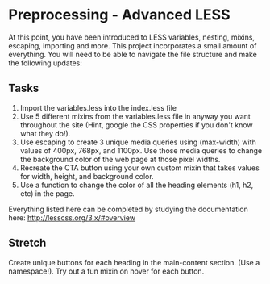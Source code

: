 # Preprocessing - Advanced LESS

At this point, you have been introduced to LESS variables, nesting, mixins, escaping, importing and more.  This project incorporates a small amount of everything. You will need to be able to navigate the file structure and make the following updates:

## Tasks

1. Import the variables.less into the index.less file
2. Use 5 different mixins from the variables.less file in anyway you want throughout the site (Hint, google the CSS properties if you don't know what they do!).
3. Use escaping to create 3 unique media queries using (max-width) with values of 400px, 768px, and 1100px.  Use those media queries to change the background color of the web page at those pixel widths.
4. Recreate the CTA button using your own custom mixin that takes values for width, height, and background color.
5. Use a function to change the color of all the heading elements (h1, h2, etc) in the page.

Everything listed here can be completed by studying the documentation here:  http://lesscss.org/3.x/#overview

## Stretch

Create unique buttons for each heading in the main-content section.  (Use a namespace!).  Try out a fun mixin on hover for each button.


